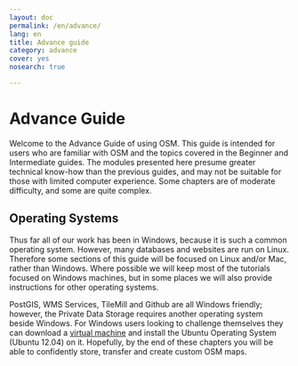```yaml
---
layout: doc
permalink: /en/advance/
lang: en
title: Advance guide
category: advance
cover: yes
nosearch: true

---
```


Advance Guide
================

Welcome to the Advance Guide of using OSM. This guide is intended for users 
who are familiar with OSM and the topics covered in the Beginner and 
Intermediate guides. The modules presented here presume greater technical 
know-how than the previous guides, and may not be suitable for those with 
limited computer experience. Some chapters are of moderate difficulty, 
and some are quite complex.

Operating Systems
--------------------

Thus far all of our work has been in Windows, because it is such a
common operating system. However, many databases and websites are run
on Linux. Therefore some sections of this guide will be
focused on Linux and/or Mac, rather than Windows. Where possible we
will keep most of the tutorials focused on Windows machines, but in some
places we will also provide instructions for other operating systems.

PostGIS, WMS Services, TileMill and Github are all Windows friendly;
however, the Private Data Storage requires another operating system
beside Windows. For Windows users looking to challenge themselves they
can download a [virtual machine](https://www.virtualbox.org/) and
install the Ubuntu Operating System (Ubuntu 12.04) on it. Hopefully, by
the end of these chapters you will be able to confidently store,
transfer and create custom OSM maps.
